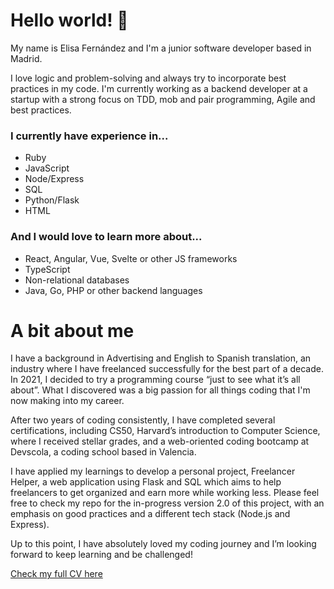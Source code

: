 # Hello world! 👋

My name is Elisa Fernández and I'm a junior software developer based in Madrid.

I love logic and problem-solving and always try to incorporate best practices in my code. I'm currently working as a backend developer at a startup with a strong focus on TDD, mob and pair programming, Agile and best practices.

### I currently have experience in...
- Ruby
- JavaScript
- Node/Express
- SQL
- Python/Flask
- HTML
### And I would love to learn more about...
- React, Angular, Vue, Svelte or other JS frameworks
- TypeScript
- Non-relational databases
- Java, Go, PHP or other backend languages

# A bit about me

I have a background in Advertising and English to Spanish translation, an industry where I have freelanced successfully for the best part of a decade. In 2021, I decided to try a programming course “just to see what it’s all about”. What I discovered was a big passion for all things coding that I'm now making into my career.

After two years of coding consistently, I have completed several certifications, including CS50, Harvard’s introduction to Computer Science, where I received stellar grades, and a web-oriented coding bootcamp at Devscola, a coding school based in Valencia.

I have applied my learnings to develop a personal project, Freelancer Helper, a web application using Flask and SQL which aims to help freelancers to get organized and earn more while working less. Please feel free to check my repo for the in-progress version 2.0 of this project, with an emphasis on good practices and a different tech stack (Node.js and Express). 

Up to this point, I have absolutely loved my coding journey and I’m looking forward to keep learning and be challenged!

[Check my full CV here](https://traduccionpublicidad.files.wordpress.com/2023/10/elisa-fernandez-coding-cv.pdf)
